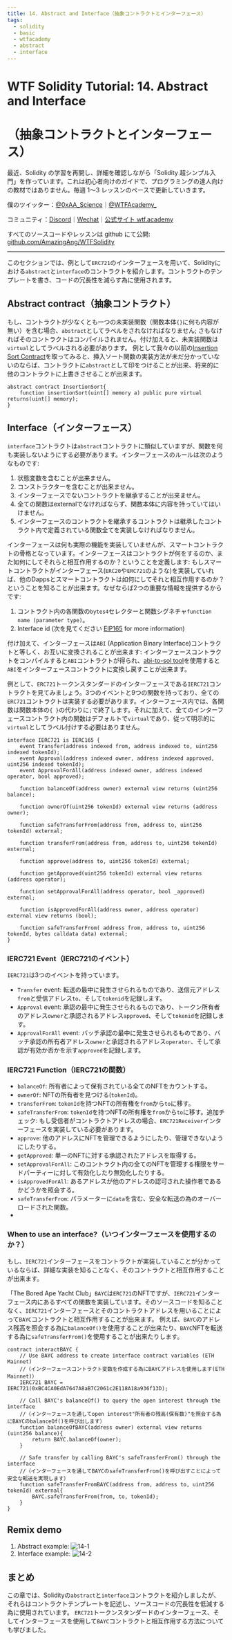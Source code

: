 ```yaml
---
title: 14. Abstract and Interface（抽象コントラクトとインターフェース）
tags:
  - solidity
  - basic
  - wtfacademy
  - abstract
  - interface
---
```


# WTF Solidity Tutorial: 14. Abstract and Interface
#                           （抽象コントラクトとインターフェース）

最近、Solidity の学習を再開し、詳細を確認しながら「Solidity 超シンプル入門」を作っています。これは初心者向けのガイドで、プログラミングの達人向けの教材ではありません。毎週 1〜3 レッスンのペースで更新していきます。

僕のツイッター：[@0xAA_Science](https://twitter.com/0xAA_Science)｜[@WTFAcademy\_](https://twitter.com/WTFAcademy_)

コミュニティ：[Discord](https://discord.gg/5akcruXrsk)｜[Wechat](https://docs.google.com/forms/d/e/1FAIpQLSe4KGT8Sh6sJ7hedQRuIYirOoZK_85miz3dw7vA1-YjodgJ-A/viewform?usp=sf_link)｜[公式サイト wtf.academy](https://wtf.academy)

すべてのソースコードやレッスンは github にて公開: [github.com/AmazingAng/WTFSolidity](https://github.com/AmazingAng/WTFSolidity)

-----

このセクションでは、例として`ERC721`のインターフェースを用いて、Solidityにおける`abstract`と`interface`のコントラクトを紹介します。コントラクトのテンプレートを書き、コードの冗長性を減らす為に使用されます。


## Abstract contract（抽象コントラクト）

もし、コントラクトが少なくとも一つの未実装関数（関数本体`{}`に何も内容が無い）を含む場合、`abstract`としてラベルをされなければなりません; さもなければそのコントラクトはコンパイルされません。付け加えると、未実装関数は`virtual`としてラベルされる必要があります。
例として我々の以前の[Insertion Sort Contract](https://github.com/AmazingAng/WTFSolidity/tree/main/07_InsertionSort)を取ってみると、挿入ソート関数の実装方法が未だ分かっていないのならば、コントラクトに`abstract`として印をつけることが出来、将来的に他のコントラクトに上書きさせることが出来ます。

```solidity
abstract contract InsertionSort{
    function insertionSort(uint[] memory a) public pure virtual returns(uint[] memory);
}
```

## Interface（インターフェース）

`interface`コントラクトは`abstract`コントラクトに類似していますが、関数を何も実装しないようにする必要があります。インターフェースのルールは次のようなものです:

1. 状態変数を含むことが出来ません。
2. コンストラクターを含むことが出来ません。
3. インターフェースでないコントラクトを継承することが出来ません。
4. 全ての関数はexternalでなければならず、関数本体に内容を持っていてはいけません。
5. インターフェースのコントラクトを継承するコントラクトは継承したコントラクト内で定義されている関数全てを実装しなければなりません。

インターフェースは何も実際の機能を実装していませんが、スマートコントラクトの骨格となっています。インターフェースはコントラクトが何をするのか、また如何にしてそれらと相互作用するのか？ということを定義します: もしスマートコントラクトがインターフェース(`ERC20`や`ERC721`のような)を実装していれば、他のDappsとスマートコントラクトは如何にしてそれと相互作用するのか？ということを知ることが出来ます。なぜならば2つの重要な情報を提供するからです:

1. コントラクト内の各関数の`bytes4`セレクターと関数シグネチャ`function name (parameter type)`。
2. Interface id (次を見てください [EIP165](https://eips.ethereum.org/EIPS/eip-165) for more information)

付け加えて、インターフェースは`ABI` (Application Binary Interface)コントラクトと等しく、お互いに変換されることが出来ます: インターフェースコントラクトをコンパイルすると`ABI`コントラクトが得られ、[abi-to-sol tool](https://gnidan.github.io/abi-to-sol/)を使用すると`ABI`をインターフェースコントラクトに変換し戻すことが出来ます。

例として、`ERC721`トークンスタンダードのインターフェースである`IERC721`コントラクトを見てみましょう。3つのイベントと9つの関数を持っており、全ての`ERC721`コントラクトは実装する必要があります。インターフェース内では、各関数は関数本体の`{ }`の代わりに`;`で終了します。それに加えて、全てのインターフェースコントラクト内の関数はデフォルトで`virtual`であり、従って明示的に`virtual`としてラベル付けする必要はありません。

```solidity
interface IERC721 is IERC165 {
    event Transfer(address indexed from, address indexed to, uint256 indexed tokenId);
    event Approval(address indexed owner, address indexed approved, uint256 indexed tokenId);
    event ApprovalForAll(address indexed owner, address indexed operator, bool approved);
    
    function balanceOf(address owner) external view returns (uint256 balance);

    function ownerOf(uint256 tokenId) external view returns (address owner);

    function safeTransferFrom(address from, address to, uint256 tokenId) external;

    function transferFrom(address from, address to, uint256 tokenId) external;

    function approve(address to, uint256 tokenId) external;

    function getApproved(uint256 tokenId) external view returns (address operator);

    function setApprovalForAll(address operator, bool _approved) external;

    function isApprovedForAll(address owner, address operator) external view returns (bool);

    function safeTransferFrom( address from, address to, uint256 tokenId, bytes calldata data) external;
}
```

### IERC721 Event（IERC721のイベント）
`IERC721`は3つのイベントを持っています。
- `Transfer` event: 転送の最中に発生させられるものであり、送信元アドレス`from`と受信アドレス`to`、そして`tokenid`を記録します。
- `Approval` event: 承認の最中に発生させられるものであり、トークン所有者のアドレス`owner`と承認されるアドレス`approved`、そして`tokenid`を記録します。
- `ApprovalForAll` event: バッチ承認の最中に発生させられるものであり、バッチ承認の所有者アドレス`owner`と承認されるアドレス`operator`、そして承認が有効か否かを示す`approved`を記録します。

### IERC721 Function（IERC721の関数）
- `balanceOf`: 所有者によって保有されている全てのNFTをカウントする。
- `ownerOf`: NFTの所有者を見つける(`tokenId`)。
- `transferFrom`: `tokenId`を持つNFTの所有権を`from`から`to`に移す。
- `safeTransferFrom`: `tokenId`を持つNFTの所有権を`from`から`to`に移す。追加チェック: もし受信者がコントラクトアドレスの場合、`ERC721Receiver`インターフェースを実装している必要があります。
- `approve`: 他のアドレスにNFTを管理できるようにしたり、管理できないようにしたりする。
- `getApproved`: 単一のNFTに対する承認されたアドレスを取得する。
- `setApprovalForAll`: このコントラクト内の全てのNFTを管理する権限をサードパーティーに対して有効化したり無効化したりする。
- `isApprovedForAll`: あるアドレスが他のアドレスの認可された操作者であるかどうかを照会する。
- `safeTransferFrom`: パラメーターに`data`を含む、安全な転送の為のオーバーロードされた関数。
- 

### When to use an interface?（いつインターフェースを使用するのか？）
もし、`IERC721`インターフェースをコントラクトが実装していることが分かっているならば、詳細な実装を知ることなく、そのコントラクトと相互作用することが出来ます。

「The Bored Ape Yacht Club」`BAYC`は`ERC721`のNFTですが、`IERC721`インターフェース内にあるすべての関数を実装しています。そのソースコードを知ることなく、`IERC721`インターフェースとそのコントラクトアドレスを用いることによって`BAYC`コントラクトと相互作用することが出来ます。
例えば、`BAYC`のアドレス残高を照会する為に`balanceOf()`を使用することが出来たり、`BAYC`NFTを転送する為に`safeTransferFrom()`を使用することが出来たりします。


```solidity
contract interactBAYC {
    // Use BAYC address to create interface contract variables (ETH Mainnet)
    //（インターフェースコントラクト変数を作成する為にBAYCアドレスを使用します(ETH Mainnet)）
    IERC721 BAYC = IERC721(0xBC4CA0EdA7647A8aB7C2061c2E118A18a936f13D);

    // Call BAYC's balanceOf() to query the open interest through the interface
    //（インターフェースを通してopen interest"所有者の残高(保有数)"を照会する為にBAYCのbalanceOf()を呼び出します）
    function balanceOfBAYC(address owner) external view returns (uint256 balance){
        return BAYC.balanceOf(owner);
    }

    // Safe transfer by calling BAYC's safeTransferFrom() through the interface
    //（インターフェースを通してBAYCのsafeTransferFrom()を呼び出すことによって安全な転送を実現します）
    function safeTransferFromBAYC(address from, address to, uint256 tokenId) external{
        BAYC.safeTransferFrom(from, to, tokenId);
    }
}
```

## Remix demo
1. Abstract example:
  ![14-1](./img/14-1_ja.png)
2. Interface example:
  ![14-2](./img/14-2_ja.png)

## まとめ
この章では、Solidityの`abstract`と`interface`コントラクトを紹介しましたが、それらはコントラクトテンプレートを記述し、ソースコードの冗長性を低減する為に使用されています。
`ERC721`トークンスタンダードのインターフェース、そしてインターフェースを使用して`BAYC`コントラクトと相互作用する方法についても学びました。
